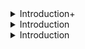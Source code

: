 <details>
<summary>Introduction+</summary>
<br>

  <img width="1199" alt="image" src="https://github.com/rupeshpanwar/tf-cloud/assets/75510135/2573b14c-c2d0-46bd-afee-dc57e6cb9607">

  
  <img width="1200" alt="image" src="https://github.com/rupeshpanwar/tf-cloud/assets/75510135/0d4619d0-61b0-4595-a5c8-05811bc4fc93">

  
</details>


<details>
<summary>Introduction</summary>
<br>

  export AWS_ACCESS_KEY_ID= 
  export AWS_SECRET_ACCESS_KEY=
  
</details>

<details>
<summary>Introduction</summary>
<br>
  
</details>
